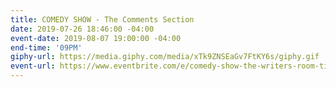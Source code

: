 ```yaml
---
title: COMEDY SHOW - The Comments Section
date: 2019-07-26 18:46:00 -04:00
event-date: 2019-08-07 19:00:00 -04:00
end-time: '09PM'
giphy-url: https://media.giphy.com/media/xTk9ZNSEaGv7FtKY6s/giphy.gif
event-url: https://www.eventbrite.com/e/comedy-show-the-writers-room-tickets-66727215899
---
```


